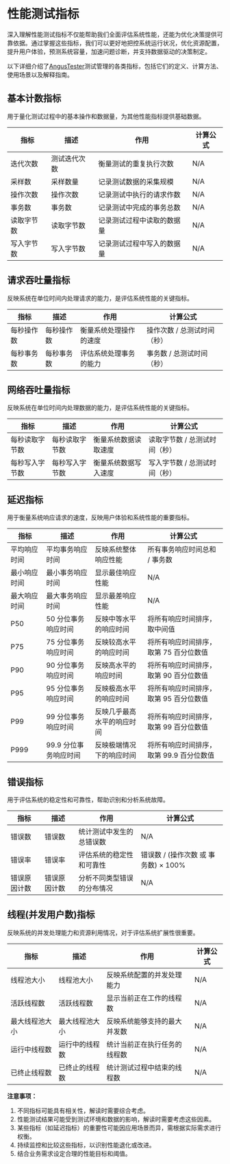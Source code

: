 性能测试指标
=====

深入理解性能测试指标不仅能帮助我们全面评估系统性能，还能为优化决策提供可靠依据。通过掌握这些指标，我们可以更好地把控系统运行状况，优化资源配置，提升用户体验，预测系统容量，加速问题诊断，并支持数据驱动的决策制定。

以下详细介绍了[AngusTester](https://www.xcan.cloud)测试管理的各类指标，包括它们的定义、计算方法、使用场景以及解释指南。

## 基本计数指标

用于量化测试过程中的基本操作和数据量，为其他性能指标提供基础数据。

| 指标       | 描述         | 作用                       | 计算公式 |
| ---------- | ------------ | -------------------------- | -------- |
| 迭代次数   | 测试迭代次数 | 衡量测试的重复执行次数     | N/A      |
| 采样数     | 采样数量     | 记录测试数据的采集规模     | N/A      |
| 操作次数   | 操作次数     | 记录测试中执行的请求作数   | N/A      |
| 事务数     | 事务数       | 记录测试中完成的事务总数   | N/A      |
| 读取字节数 | 读取字节数   | 记录测试过程中读取的数据量 | N/A      |
| 写入字节数 | 写入字节数   | 记录测试过程中写入的数据量 | N/A      |

## 请求吞吐量指标

反映系统在单位时间内处理请求的能力，是评估系统性能的关键指标。

| 指标           | 描述           | 作用                   | 计算公式                      |
| -------------- | -------------- | ---------------------- | ----------------------------- |
| 每秒操作数     | 每秒操作数     | 衡量系统处理操作的速度 | 操作次数 / 总测试时间（秒）   |
| 每秒事务数     | 每秒事务数     | 评估系统处理事务的能力 | 事务数 / 总测试时间（秒）     |

## 网络吞吐量指标

反映系统在单位时间内处理数据的能力，是评估系统性能的关键指标。

| 指标           | 描述           | 作用                   | 计算公式                      |
| -------------- | -------------- | ---------------------- | ----------------------------- |
| 每秒读取字节数 | 每秒读取字节数 | 衡量系统数据读取速度   | 读取字节数 / 总测试时间（秒） |
| 每秒写入字节数 | 每秒写入字节数 | 衡量系统数据写入速度   | 写入字节数 / 总测试时间（秒） |

## 延迟指标

用于衡量系统响应请求的速度，反映用户体验和系统性能的重要指标。

| 指标           | 描述                  | 作用                       | 计算公式                                 |
|--------------| --------------------- | -------------------------- | ---------------------------------------- |
| 平均响应时间       | 平均事务响应时间      | 反映系统整体响应性能       | 所有事务响应时间总和 / 事务数            |
| 最小响应时间       | 最小事务响应时间      | 显示最佳响应性能           | N/A                                      |
| 最大响应时间       | 最大事务响应时间      | 显示最差响应性能           | N/A                                      |
| P50          | 50 分位事务响应时间   | 反映中等水平的响应时间     | 将所有响应时间排序，取中间值             |
| P75          | 75 分位事务响应时间   | 反映较高水平的响应时间     | 将所有响应时间排序，取第 75 百分位数值   |
| P90          | 90 分位事务响应时间   | 反映高水平的响应时间       | 将所有响应时间排序，取第 90 百分位数值   |
| P95          | 95 分位事务响应时间   | 反映极高水平的响应时间     | 将所有响应时间排序，取第 95 百分位数值   |
| P99          | 99 分位事务响应时间   | 反映几乎最高水平的响应时间 | 将所有响应时间排序，取第 99 百分位数值   |
| P999         | 99.9 分位事务响应时间 | 反映极端情况下的响应时间   | 将所有响应时间排序，取第 99.9 百分位数值 |

## 错误指标

用于评估系统的稳定性和可靠性，帮助识别和分析系统故障。

| 指标         | 描述         | 作用                       | 计算公式                             |
| ------------ | ------------ | -------------------------- | ------------------------------------ |
| 错误数       | 错误数       | 统计测试中发生的总错误数   | N/A                                  |
| 错误率       | 错误率       | 评估系统的稳定性和可靠性   | 错误数 / (操作次数 或 事务数) × 100% |
| 错误原因计数 | 错误原因计数 | 分析不同类型错误的分布情况 | N/A                                  |

## 线程(并发用户数)指标

反映系统的并发处理能力和资源利用情况，对于评估系统扩展性很重要。

| 指标           | 描述           | 作用                         | 计算公式 |
| -------------- | -------------- | ---------------------------- | -------- |
| 线程池大小     | 线程池大小     | 反映系统配置的并发处理能力   | N/A      |
| 活跃线程数     | 活跃线程数     | 显示当前正在工作的线程数     | N/A      |
| 最大线程池大小 | 最大线程池大小 | 反映系统能够支持的最大并发数 | N/A      |
| 运行中线程数   | 运行中的线程数 | 统计当前正在执行任务的线程数 | N/A      |
| 已终止线程数   | 已终止的线程数 | 统计测试过程中结束的线程数   | N/A      |

**注意事项：**

1. 不同指标可能具有相关性，解读时需要综合考虑。
2. 性能测试结果可能受到测试环境和数据的影响，解读时需要考虑这些因素。
3. 某些指标（如延迟指标）的重要性可能因应用场景而异，需根据实际需求进行权衡。
4. 持续监控和比较这些指标，以识别性能退化或改进。
5. 结合业务需求设定合理的性能目标和阈值。
